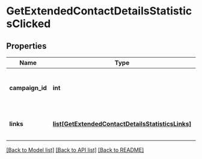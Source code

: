 # GetExtendedContactDetailsStatisticsClicked

## Properties
Name | Type | Description | Notes
------------ | ------------- | ------------- | -------------
**campaign_id** | **int** | ID of the campaign which generated the event | 
**links** | [**list[GetExtendedContactDetailsStatisticsLinks]**](GetExtendedContactDetailsStatisticsLinks.md) | Listing of the clicked links for the campaign | 

[[Back to Model list]](../README.md#documentation-for-models) [[Back to API list]](../README.md#documentation-for-api-endpoints) [[Back to README]](../README.md)


